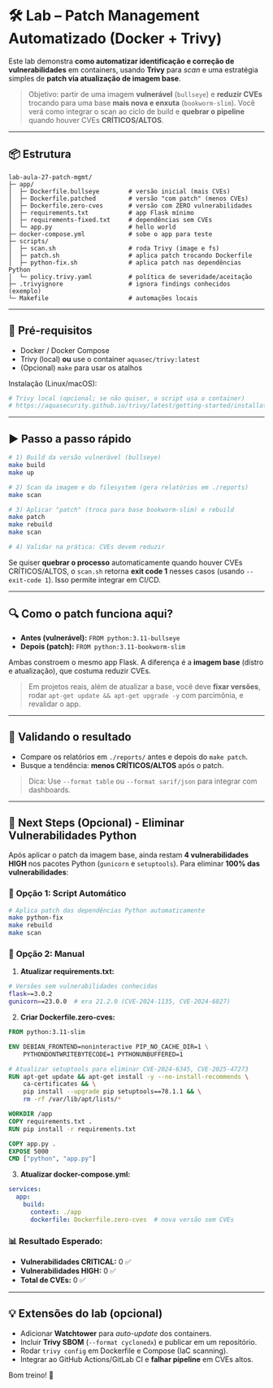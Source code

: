 # 🛠️ Lab – Patch Management Automatizado (Docker + Trivy)

Este lab demonstra **como automatizar identificação e correção de vulnerabilidades** em containers, usando **Trivy** para _scan_ e uma estratégia simples de **patch via atualização de imagem base**.

> Objetivo: partir de uma imagem **vulnerável** (`bullseye`) e **reduzir CVEs** trocando para uma base **mais nova e enxuta** (`bookworm-slim`). Você verá como integrar o scan ao ciclo de build e **quebrar o pipeline** quando houver CVEs **CRÍTICOS/ALTOS**.

---

## 📦 Estrutura

```
lab-aula-27-patch-mgmt/
├─ app/
│  ├─ Dockerfile.bullseye        # versão inicial (mais CVEs)
│  ├─ Dockerfile.patched         # versão "com patch" (menos CVEs)
│  ├─ Dockerfile.zero-cves       # versão com ZERO vulnerabilidades
│  ├─ requirements.txt           # app Flask mínimo
│  ├─ requirements-fixed.txt     # dependências sem CVEs
│  └─ app.py                     # hello world
├─ docker-compose.yml            # sobe o app para teste
├─ scripts/
│  ├─ scan.sh                    # roda Trivy (image e fs)
│  ├─ patch.sh                   # aplica patch trocando Dockerfile
│  ├─ python-fix.sh              # aplica patch nas dependências Python
│  └─ policy.trivy.yaml          # política de severidade/aceitação
├─ .trivyignore                  # ignora findings conhecidos (exemplo)
└─ Makefile                      # automações locais
```

---

## 🚀 Pré-requisitos

- Docker / Docker Compose
- Trivy (local) **ou** use o container `aquasec/trivy:latest`
- (Opcional) `make` para usar os atalhos

Instalação (Linux/macOS):
```bash
# Trivy local (opcional; se não quiser, o script usa o container)
# https://aquasecurity.github.io/trivy/latest/getting-started/installation/
```

---

## ▶️ Passo a passo rápido

```bash
# 1) Build da versão vulnerável (bullseye)
make build
make up

# 2) Scan da imagem e do filesystem (gera relatórios em ./reports)
make scan

# 3) Aplicar "patch" (troca para base bookworm-slim) e rebuild
make patch
make rebuild
make scan

# 4) Validar na prática: CVEs devem reduzir
```

Se quiser **quebrar o processo** automaticamente quando houver CVEs CRÍTICOS/ALTOS, o `scan.sh` retorna **exit code 1** nesses casos (usando `--exit-code 1`). Isso permite integrar em CI/CD.

---

## 🔍 Como o patch funciona aqui?

- **Antes (vulnerável):** `FROM python:3.11-bullseye`
- **Depois (patch):** `FROM python:3.11-bookworm-slim`

Ambas constroem o mesmo app Flask. A diferença é a **imagem base** (distro e atualização), que costuma reduzir CVEs.

> Em projetos reais, além de atualizar a base, você deve **fixar versões**, rodar `apt-get update && apt-get upgrade -y` com parcimônia, e revalidar o app.

---

## 🧪 Validando o resultado

- Compare os relatórios em `./reports/` antes e depois do `make patch`.
- Busque a tendência: **menos CRÍTICOS/ALTOS** após o patch.

> Dica: Use `--format table` ou `--format sarif/json` para integrar com dashboards.

---

## 🎯 Next Steps (Opcional) - Eliminar Vulnerabilidades Python

Após aplicar o patch da imagem base, ainda restam **4 vulnerabilidades HIGH** nos pacotes Python (`gunicorn` e `setuptools`). Para eliminar **100% das vulnerabilidades**:

### 🐍 **Opção 1: Script Automático**

```bash
# Aplica patch das dependências Python automaticamente
make python-fix
make rebuild
make scan
```

### 🔧 **Opção 2: Manual**

1. **Atualizar requirements.txt:**
```bash
# Versões sem vulnerabilidades conhecidas
flask==3.0.2
gunicorn==23.0.0  # era 21.2.0 (CVE-2024-1135, CVE-2024-6827)
```

2. **Criar Dockerfile.zero-cves:**
```dockerfile
FROM python:3.11-slim

ENV DEBIAN_FRONTEND=noninteractive PIP_NO_CACHE_DIR=1 \
    PYTHONDONTWRITEBYTECODE=1 PYTHONUNBUFFERED=1

# Atualizar setuptools para eliminar CVE-2024-6345, CVE-2025-47273
RUN apt-get update && apt-get install -y --no-install-recommends \
    ca-certificates && \
    pip install --upgrade pip setuptools==78.1.1 && \
    rm -rf /var/lib/apt/lists/*

WORKDIR /app
COPY requirements.txt .
RUN pip install -r requirements.txt

COPY app.py .
EXPOSE 5000
CMD ["python", "app.py"]
```

3. **Atualizar docker-compose.yml:**
```yaml
services:
  app:
    build:
      context: ./app
      dockerfile: Dockerfile.zero-cves  # nova versão sem CVEs
```

### 📊 **Resultado Esperado:**
- **Vulnerabilidades CRITICAL:** 0 ✅
- **Vulnerabilidades HIGH:** 0 ✅  
- **Total de CVEs:** 0 ✅

---

## 💡 Extensões do lab (opcional)

- Adicionar **Watchtower** para _auto-update_ dos containers.
- Incluir **Trivy SBOM** (`--format cyclonedx`) e publicar em um repositório.
- Rodar `trivy config` em Dockerfile e Compose (IaC scanning).
- Integrar ao GitHub Actions/GitLab CI e **falhar pipeline** em CVEs altos.

Bom treino! 🥷
